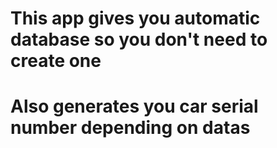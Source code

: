 # This app gives you automatic database so you don't need to create one
# Also generates you car serial number depending on datas